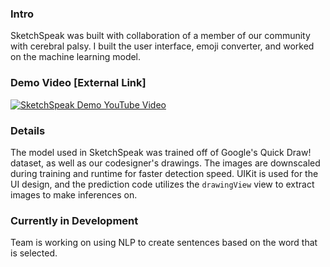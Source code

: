 ### Intro
SketchSpeak was built with collaboration of a member of our community with cerebral palsy. I built the user interface, emoji converter, and worked on the machine learning model.

### Demo Video [External Link]
[![SketchSpeak Demo YouTube Video](https://img.youtube.com/vi/HyeBxo6yo9c/2.jpg)](https://youtu.be/HyeBxo6yo9c)

### Details
The model used in SketchSpeak was trained off of Google's Quick Draw! dataset, as well as our codesigner's drawings. The images are downscaled during training and runtime for faster detection speed. UIKit is used for the UI design, and the prediction code utilizes the ```drawingView``` view to extract images to make inferences on.

### Currently in Development
Team is working on using NLP to create sentences based on the word that is selected.
